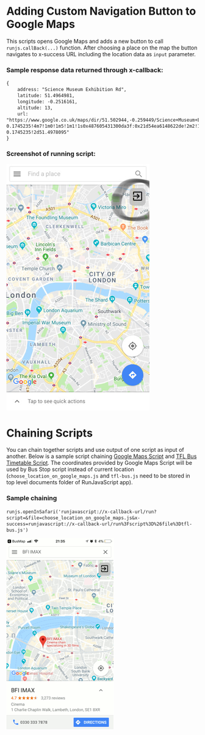 # Adding Custom Navigation Button to Google Maps
This scripts opens Google Maps and adds a new button to call `runjs.callBack(...)` function. After choosing a place on the map the button navigates to x-success URL including the location data as `input` parameter. 

### Sample response data returned through x-callback:
```
{
    address: "Science Museum Exhibition Rd",
    latitude: 51.4964981,
    longitude: -0.2516161,
    altitude: 13,
    url: "https://www.google.co.uk/maps/dir/51.502944,-0.259449/Science+Museum+Exhibition+Rd/@51.4964981,-0.2516161,13z/data=!3m2!4b1!5s0x4876055ccd3a7de3:0x68cad3184144cba0!4m15!1m6!3m5!1s0x487605431300da3f:0x21d54ea6148622de!2sScience+Museum!8m2!3d51.4978095!4d-0.1745235!4m7!1m0!1m5!1m1!1s0x487605431300da3f:0x21d54ea6148622de!2m2!1d-0.1745235!2d51.4978095"
}
```

### Screenshot of running script:
![Google Maps with custom navigation button](choose_location_on_google_maps.jpg "Sample screenshot")

# Chaining Scripts
You can chain together scripts and use output of one script as input of another. Below is a sample script chaining [Google Maps Script](choose_location_on_google_maps.js) and [TFL Bus Timetable Script](../../tfl/tfl-bus.js). The coordinates provided by Google Maps Script will be used by Bus Stop script instead of current location (`choose_location_on_google_maps.js` and `tfl-bus.js` need to be stored in top level documents folder of RunJavaScript app).

### Sample chaining
```
runjs.openInSafari('runjavascript://x-callback-url/run?script=&file=choose_location_on_google_maps.js&x-success=runjavascript://x-callback-url/run%3Fscript%3D%26file%3Dtfl-bus.js')
```

![Script Chaining Demo](demo.gif)
